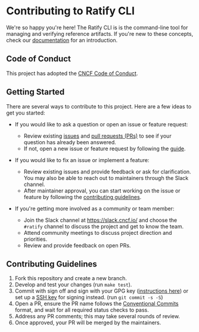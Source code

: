# Contributing to Ratify CLI

We're so happy you're here! The Ratify CLI is is the command-line tool for managing and verifying reference artifacts.
If you're new to these concepts, check our [documentation](https://ratify.dev/docs/category/concepts) for an introduction.

## Code of Conduct

This project has adopted the [CNCF Code of Conduct](https://github.com/cncf/foundation/blob/master/code-of-conduct.md).

## Getting Started
There are several ways to contribute to this project. Here are a few ideas to get you started:
- If you would like to ask a question or open an issue or feature request:
    - Review existing [issues](https://github.com/ratify-project/ratify-cli/issues) and [pull requests (PRs)](https://github.com/ratify-project/ratify-cli/pulls) to see if your question has already been answered.
    - If not, open a new issue or feature request by following the [guide](https://github.com/ratify-project/ratify-cli/issues/new).

- If you would like to fix an issue or implement a feature:
    - Review existing issues and provide feedback or ask for clarification. You may also be able to reach out to maintainers through the Slack channel.
    - After maintainer approval, you can start working on the issue or feature by following the [contributing guidelines](#contributing-guidelines).

- If you're getting more involved as a community or team member:
    - Join the Slack channel at https://slack.cncf.io/ and choose the `#ratify` channel to discuss the project and get to know the team.
    - Attend community meetings to discuss project direction and priorities.
    - Review and provide feedback on open PRs.

## Contributing Guidelines
1. Fork this repository and create a new branch.
2. Develop and test your changes (run `make test`).
3. Commit with sign off and sign with your GPG key ([instructions here](https://docs.github.com/authentication/managing-commit-signature-verification/signing-commits)) or set up a [SSH key](https://docs.github.com/authentication/managing-commit-signature-verification/telling-git-about-your-signing-key#telling-git-about-your-ssh-key) for signing instead. (run `git commit -s -S`)
4. Open a PR, ensure the PR name follows the [Conventional Commits](https://www.conventionalcommits.org/) format, and wait for all required status checks to pass.
5. Address any PR comments; this may take several rounds of review.
6. Once approved, your PR will be merged by the maintainers.
